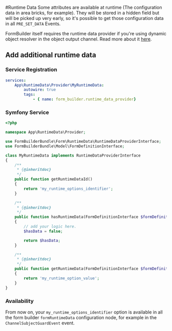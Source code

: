 #Runtime Data
Some attributes are available at runtime (The configuration data in area bricks, for example).
They will be stored in a hidden field but will be picked up very early, so it's possible to get those configuration data in all `PRE_SET_DATA` Events.

FormBuilder itself requires the runtime data provider if you're using dynamic object resolver in the object output channel. Read more about it [here](./OutputWorkflow/11_ObjectChannel.md#dynamic-object-resolver).

## Add additional runtime data

### Service Registration

```yaml
services:
    App\RuntimeData\Provider\MyRuntimeData:
        autowire: true
        tags:
            - { name: form_builder.runtime_data_provider}
```

### Symfony Service

```php
<?php

namespace App\RuntimeData\Provider;

use FormBuilderBundle\Form\RuntimeData\RuntimeDataProviderInterface;
use FormBuilderBundle\Model\FormDefinitionInterface;

class MyRuntimeData implements RuntimeDataProviderInterface
{
    /**
     * {@inheritdoc}
     */
    public function getRuntimeDataId()
    {
        return 'my_runtime_options_identifier';
    }

    /**
     * {@inheritdoc}
     */
    public function hasRuntimeData(FormDefinitionInterface $formDefinition)
    {
        // add your logic here.
        $hasData = false;

        return $hasData;
    }

    /**
     * {@inheritdoc}
     */
    public function getRuntimeData(FormDefinitionInterface $formDefinition)
    {
        return 'my_runtime_option_value';
    }
}
```

### Availability
From now on, your `my_runtime_options_identifier` option is available in all the form builder `formRuntimeData` configuration node, for example in the `ChannelSubjectGuardEvent` event.